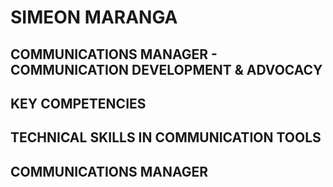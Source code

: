 # SIMEON MARANGA
## COMMUNICATIONS MANAGER - COMMUNICATION DEVELOPMENT & ADVOCACY

## KEY COMPETENCIES
## TECHNICAL SKILLS IN COMMUNICATION TOOLS 

## COMMUNICATIONS MANAGER

